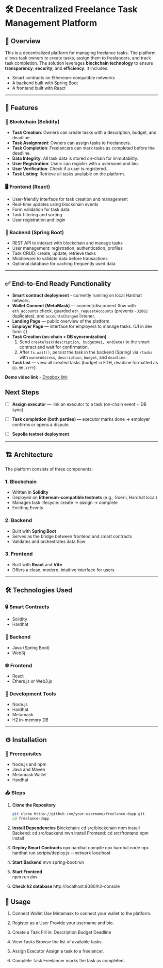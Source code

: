 # 🛠️ Decentralized Freelance Task Management Platform

## 📘 Overview

This is a decentralized platform for managing freelance tasks. The platform allows task owners to create tasks, assign them to freelancers, and track task completion. The solution leverages **blockchain technology** to ensure **transparency**, **security**, and **efficiency**. It includes:

- Smart contracts on Ethereum-compatible networks
- A backend built with Spring Boot
- A frontend built with React

---

## 🚀 Features

### 🔗 Blockchain (Solidity)
- **Task Creation**: Owners can create tasks with a description, budget, and deadline.
- **Task Assignment**: Owners can assign tasks to freelancers.
- **Task Completion**: Freelancers can mark tasks as completed before the deadline.
- **Data Integrity**: All task data is stored on-chain for immutability.
- **User Registration**: Users can register with a username and bio.
- **User Verification**: Check if a user is registered.
- **Task Listing**: Retrieve all tasks available on the platform.

### 🖥️ Frontend (React)
- User-friendly interface for task creation and management
- Real-time updates using blockchain events
- Form validation for task data
- Task filtering and sorting
- User registration and login

### 🧩 Backend (Spring Boot)
- REST API to interact with blockchain and manage tasks
- User management: registration, authentication, profiles
- Task CRUD: create, update, retrieve tasks
- Middleware to validate data before transactions
- Optional database for caching frequently used data

---

## ✅ End-to-End Ready Functionality

- **Smart contract deployment** - сurrently running on local Hardhat network.
- **Wallet Connect (MetaMask)** — connect/disconnect flow with `eth_accounts` check, guarded `eth_requestAccounts` (prevents `-32002` duplicates), and `accountsChanged` listener.
- **Landing Page** — public overview of the platform.
- **Employer Page** — interface for employers to manage tasks. (UI in dev form :))
- **Task Creation (on-chain + DB syncronization)**  
  1) Send `createTask(description, budgetWei, endDate)` to the smart contract and wait for confirmation.  
  2) After `tx.wait()`, persist the task in the backend (Spring) via `/tasks` with `ownerAddress`, `description`, `budget`, and `deadline`.
- **Task List** — view all created tasks (budget in ETH, deadline formatted as `DD.MM.YYYY`).
  
**Demo video link** - [Dropbox link](https://www.dropbox.com/scl/fi/z06cuzque2dqvyzev64gt/E2E.mp4?rlkey=70jfnjme5rgh8o4hcl8wgjiuc&st=cr44wuhv&dl=0)

## Next Steps

- [ ] **Assign executor** — link an executor to a task (on-chain event + DB sync).
- [ ] **Task completion (both parties)** — executor marks done → employer confirms or opens a dispute.
- [ ] **Sepolia testnet deployment**


---

## 🏗️ Architecture

The platform consists of three components:

### 1. Blockchain
- Written in **Solidity**
- Deployed on **Ethereum-compatible testnets** (e.g., Goerli, Hardhat local)
- Manages task lifecycle: create → assign → complete
- Emitting Events

### 2. Backend
- Built with **Spring Boot**
- Serves as the bridge between frontend and smart contracts
- Validates and orchestrates data flow

### 3. Frontend
- Built with **React** and **Vite**
- Offers a clean, modern, intuitive interface for users

---

## 🛠️ Technologies Used

### 🔒 Smart Contracts
- Solidity
- Hardhat

### 🧠 Backend
- Java (Spring Boot)
- Web3j

### 🌐 Frontend
- React
- Ethers.js or Web3.js

### 🔧 Development Tools
- Node.js
- Hardhat
- Metamask
- H2 in-memory DB

---

## ⚙️ Installation

### 🔑 Prerequisites
- Node.js and npm
- Java and Maven
- Metamask Wallet
- Hardhat

### 📥 Steps

1. **Clone the Repository**
   ```bash
   git clone https://github.com/your-username/freelance-dapp.git
   cd freelance-dapp
2. **Install Dependencies**
  Blockchain:
    cd src/blockchain
    npm install
  Backend:
    cd src/backend
    mvn install
  Frontend:
    cd src/frontend
    npm install
3. **Deploy Smart Contracts**
    npx hardhat compile
    npx hardhat node
    npx hardhat run scripts/deploy.js --network localhost

4. **Start Backend**
   mvn spring-boot:run

5. **Start Frontend**   
   npm run dev
   
6. **Check h2 database**
   http://localhost:8080/h2-console

## 🧪 Usage
1. Connect Wallet
Use Metamask to connect your wallet to the platform.

2. Register as a User
Provide your username and bio.

3. Create a Task
Fill in:
Description
Budget
Deadline

4. View Tasks
Browse the list of available tasks.

5. Assign Executor
Assign a task to a freelancer.

6. Complete Task
Freelancer marks the task as completed.
   
